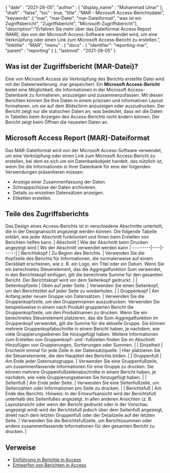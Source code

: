 {
  "date" : "2021-28-05",
  "author" : {
    "display_name" : "Muhammad Umar"
},
  "draft" : "false",
  "toc" : true,
  "title" :"MAR - Microsoft Access-Berichtsdatei",
  "keywords" :[ "mar", "mar-Datei", "mar-Dateiformat", "was ist ein Zugriffsbericht", "Zugriffsbericht", "Microsoft-Zugriffsbericht"],
  "description":"Erfahren Sie mehr über das Dateiformat Access Report (MAR), das von der Microsoft Access-Software verwendet wird, um eine Verknüpfung oder einen Link zum Microsoft Access-Bericht zu erstellen.",
  "linktitle" : "MAR",
  "menu" : {
    "docs" : {
"identifier": "reporting-mar",
      "parent" : "reporting"
}
},
  "lastmod" : "2021-28-05"
}

## Was ist der Zugriffsbericht (MAR-Datei)? ##
Eine von Microsoft Access als Verknüpfung des Berichts erstellte Datei wird mit der Dateierweiterung .mar gespeichert. Ein **Microsoft Access-Bericht** bietet eine Möglichkeit, die Informationen in der Microsoft Access-Datenbank zu formatieren, anzuzeigen und zusammenzufassen. Mit diesen Berichten können Sie Ihre Daten in einem präzisen und informativen Layout formatieren, um sie auf dem Bildschirm anzuzeigen oder auszudrucken. Der Bericht zeigt nur die statischen Daten an, was bedeutet, dass wir die Daten in Tabellen beim Anzeigen des Access-Berichts nicht ändern können. Der Bericht zeigt beim Öffnen die neuesten Daten an.

## Microsoft Access Report (MAR)-Dateiformat

Das MAR-Dateiformat wird von der Microsoft Access-Software verwendet, um eine Verknüpfung oder einen Link zum Microsoft Access-Bericht zu erstellen, bei dem es sich um ein Datenbankobjekt handelt, das nützlich ist, wenn Sie die Informationen in Ihrer Datenbank für eine der folgenden Verwendungen präsentieren müssen:

- Anzeige einer Zusammenfassung der Daten.
- Schnappschüsse der Daten archivieren.
- Details zu einzelnen Datensätzen anzeigen.
- Etiketten erstellen.

## Teile des Zugriffsberichts
Das Design eines Access-Berichts ist in verschiedene Abschnitte unterteilt, die in der Designansicht angezeigt werden können. Die folgende Tabelle erklärt, wie jeder Abschnitt funktioniert und Ihnen beim Erstellen von Berichten helfen kann.
| Abschnitt | Wie der Abschnitt beim Drucken angezeigt wird | Wo der Abschnitt verwendet werden kann |
---------|----|------|
| Berichtskopf | Zu Beginn des Berichts. | Verwenden Sie die Kopfzeile des Berichts für Informationen, die normalerweise auf einem Deckblatt erscheinen, wie z. B. ein Logo, ein Titel oder ein Datum. Wenn Sie ein berechnetes Steuerelement, das die Aggregatfunktion Sum verwendet, in den Berichtskopf einfügen, gilt die berechnete Summe für den gesamten Bericht. Der Berichtskopf wird vor dem Seitenkopf gedruckt. |
| Seitenkopfzeile | Oben auf jeder Seite. | Verwenden Sie einen Seitenkopf, um den Berichtstitel auf jeder Seite zu wiederholen. |
| Gruppenkopf | Am Anfang jeder neuen Gruppe von Datensätzen. | Verwenden Sie die Gruppenkopfzeile, um den Gruppennamen auszudrucken. Verwenden Sie beispielsweise in einem nach Produkt gruppierten Bericht die Gruppenkopfzeile, um den Produktnamen zu drucken. Wenn Sie ein berechnetes Steuerelement platzieren, das die Sum-Aggregatfunktion im Gruppenkopf verwendet, gilt die Summe für die aktuelle Gruppe. Sie können mehrere Gruppenkopfabschnitte in einem Bericht haben, je nachdem, wie viele Gruppierungsebenen Sie hinzugefügt haben. Weitere Informationen zum Erstellen von Gruppenkopf- und -fußzeilen finden Sie im Abschnitt Hinzufügen von Gruppierungen, Sortierungen oder Summen. |
| Einzelheit | Erscheint einmal für jede Zeile in der Datensatzquelle. | Hier platzieren Sie die Steuerelemente, die den Hauptteil des Berichts bilden. |
| Gruppenfuß | Am Ende jeder Datensatzgruppe. | Verwenden Sie eine Gruppenfußzeile, um zusammenfassende Informationen für eine Gruppe zu drucken. Sie können mehrere Gruppenfußzeilenabschnitte in einem Bericht haben, je nachdem, wie viele Gruppierungsebenen Sie hinzugefügt haben. |
| Seitenfuß | Am Ende jeder Seite. | Verwenden Sie eine Seitenfußzeile, um Seitenzahlen oder Informationen pro Seite zu drucken. |
| Berichtsfuß | Am Ende des Berichts. Hinweis: In der Entwurfsansicht wird der Berichtsfuß unterhalb des Seitenfußes angezeigt. In allen anderen Ansichten (z. B. Layoutansicht oder wenn der Bericht gedruckt oder in der Vorschau angezeigt wird) wird der Berichtsfuß jedoch über dem Seitenfuß angezeigt, direkt nach dem letzten Gruppenfuß oder der Detailzeile auf der letzten Seite. | Verwenden Sie die Berichtsfußzeile, um Berichtssummen oder andere zusammenfassende Informationen für den gesamten Bericht zu drucken. |






## Verweise ##

- [Einführung in Berichte in Access](https://support.microsoft.com/en-us/office/introduction-to-reports-in-access-e0869f59-7536-4d19-8e05-7158dcd3681c)
- [Entwerfen von Berichten in Access](https://github.com/prijuly2000/DBMS/blob/master/DesigningReportsinAccess2010.pdf)

